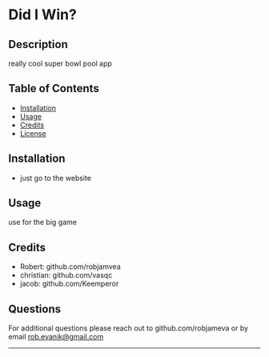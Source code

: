 # Did I Win?

  ## Description 

  really cool super bowl pool app


  ## Table of Contents 

  * [Installation](#installation)
  * [Usage](#usage)
  * [Credits](#credits)
  * [License](#license)


  ## Installation

  * just go to the website
  


  ## Usage 

  use for the big game


  ## Credits

  * Robert: github.com/robjamvea
  * christian: github.com/vasqc
  * jacob: github.com/Keemperor
  

  ## Questions

  For additional questions please reach out to github.com/robjameva or by email rob.evanik@gmail.com
  
  ---